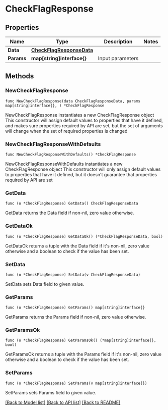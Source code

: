 # CheckFlagResponse

## Properties

Name | Type | Description | Notes
------------ | ------------- | ------------- | -------------
**Data** | [**CheckFlagResponseData**](CheckFlagResponseData.md) |  | 
**Params** | **map[string]interface{}** | Input parameters | 

## Methods

### NewCheckFlagResponse

`func NewCheckFlagResponse(data CheckFlagResponseData, params map[string]interface{}, ) *CheckFlagResponse`

NewCheckFlagResponse instantiates a new CheckFlagResponse object
This constructor will assign default values to properties that have it defined,
and makes sure properties required by API are set, but the set of arguments
will change when the set of required properties is changed

### NewCheckFlagResponseWithDefaults

`func NewCheckFlagResponseWithDefaults() *CheckFlagResponse`

NewCheckFlagResponseWithDefaults instantiates a new CheckFlagResponse object
This constructor will only assign default values to properties that have it defined,
but it doesn't guarantee that properties required by API are set

### GetData

`func (o *CheckFlagResponse) GetData() CheckFlagResponseData`

GetData returns the Data field if non-nil, zero value otherwise.

### GetDataOk

`func (o *CheckFlagResponse) GetDataOk() (*CheckFlagResponseData, bool)`

GetDataOk returns a tuple with the Data field if it's non-nil, zero value otherwise
and a boolean to check if the value has been set.

### SetData

`func (o *CheckFlagResponse) SetData(v CheckFlagResponseData)`

SetData sets Data field to given value.


### GetParams

`func (o *CheckFlagResponse) GetParams() map[string]interface{}`

GetParams returns the Params field if non-nil, zero value otherwise.

### GetParamsOk

`func (o *CheckFlagResponse) GetParamsOk() (*map[string]interface{}, bool)`

GetParamsOk returns a tuple with the Params field if it's non-nil, zero value otherwise
and a boolean to check if the value has been set.

### SetParams

`func (o *CheckFlagResponse) SetParams(v map[string]interface{})`

SetParams sets Params field to given value.



[[Back to Model list]](../README.md#documentation-for-models) [[Back to API list]](../README.md#documentation-for-api-endpoints) [[Back to README]](../README.md)


